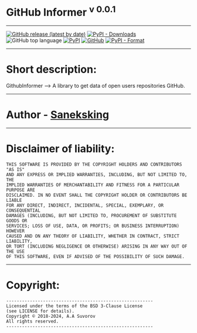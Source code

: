 # GitHub Informer <sup>v 0.0.1</sup>

***

[![GitHub release (latest by date)](https://img.shields.io/github/v/release/saneksking/githubinformer)](https://github.com/saneksking/githubinformer/)
[![PyPI - Downloads](https://img.shields.io/pypi/dm/githubinformer?label=pypi%20downloads)](https://pypi.org/project/githubinformer/)
![GitHub top language](https://img.shields.io/github/languages/top/saneksking/githubinformer)
[![PyPI](https://img.shields.io/pypi/v/githubinformer)](https://pypi.org/project/githubinformer)
[![GitHub](https://img.shields.io/github/license/saneksking/githubinformer)](https://github.com/saneksking/githubinformer/blob/master/LICENSE)
[![PyPI - Format](https://img.shields.io/pypi/format/githubinformer)](https://pypi.org/project/githubinformer)

---

# Short description:
GithubInformer --> A library to get data of open users repositories GitHub.

---

# Author - [Saneksking](https://github.com/saneksking)

---

# Disclaimer of liability:
    THIS SOFTWARE IS PROVIDED BY THE COPYRIGHT HOLDERS AND CONTRIBUTORS "AS IS"
    AND ANY EXPRESS OR IMPLIED WARRANTIES, INCLUDING, BUT NOT LIMITED TO, THE
    IMPLIED WARRANTIES OF MERCHANTABILITY AND FITNESS FOR A PARTICULAR PURPOSE ARE
    DISCLAIMED. IN NO EVENT SHALL THE COPYRIGHT HOLDER OR CONTRIBUTORS BE LIABLE
    FOR ANY DIRECT, INDIRECT, INCIDENTAL, SPECIAL, EXEMPLARY, OR CONSEQUENTIAL
    DAMAGES (INCLUDING, BUT NOT LIMITED TO, PROCUREMENT OF SUBSTITUTE GOODS OR
    SERVICES; LOSS OF USE, DATA, OR PROFITS; OR BUSINESS INTERRUPTION) HOWEVER
    CAUSED AND ON ANY THEORY OF LIABILITY, WHETHER IN CONTRACT, STRICT LIABILITY,
    OR TORT (INCLUDING NEGLIGENCE OR OTHERWISE) ARISING IN ANY WAY OUT OF THE USE
    OF THIS SOFTWARE, EVEN IF ADVISED OF THE POSSIBILITY OF SUCH DAMAGE.

---

# Copyright:
    --------------------------------------------------------
    Licensed under the terms of the BSD 3-Clause License
    (see LICENSE for details).
    Copyright © 2018-2024, A.A Suvorov
    All rights reserved.
    --------------------------------------------------------
